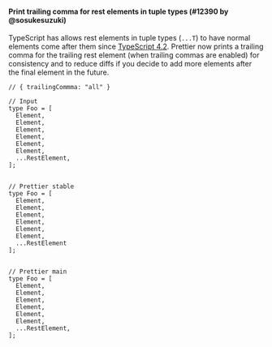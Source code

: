 #### Print trailing comma for rest elements in tuple types (#12390 by @sosukesuzuki)

TypeScript has allows rest elements in tuple types (`...T`) to have normal elements come after them since [TypeScript 4.2](https://www.typescriptlang.org/docs/handbook/release-notes/typescript-4-2.html#leadingmiddle-rest-elements-in-tuple-types).
Prettier now prints a trailing comma for the trailing rest element (when trailing commas are enabled) for consistency and to reduce diffs if you decide to add more elements after the final element in the future.

<!-- prettier-ignore -->
```tsx
// { trailingCommma: "all" }

// Input
type Foo = [
  Element,
  Element,
  Element,
  Element,
  Element,
  Element,
  ...RestElement,
];


// Prettier stable
type Foo = [
  Element,
  Element,
  Element,
  Element,
  Element,
  Element,
  ...RestElement
];


// Prettier main
type Foo = [
  Element,
  Element,
  Element,
  Element,
  Element,
  Element,
  ...RestElement,
];

```
